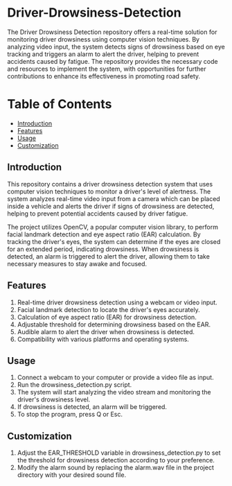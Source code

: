 # Driver-Drowsiness-Detection

The Driver Drowsiness Detection repository offers a real-time solution for monitoring driver drowsiness using computer vision techniques. By analyzing video input, the system detects signs of drowsiness based on eye tracking and triggers an alarm to alert the driver, helping to prevent accidents caused by fatigue. The repository provides the necessary code and resources to implement the system, with opportunities for further contributions to enhance its effectiveness in promoting road safety.



# Table of Contents
- [Introduction](https://github.com/SarthakChawathe/Driver-Drowsiness-Detection/blob/main/README.md#introduction)
- [Features](https://github.com/SarthakChawathe/Driver-Drowsiness-Detection/blob/main/README.md#features)
- [Usage](https://github.com/SarthakChawathe/Driver-Drowsiness-Detection/blob/main/README.md#usage)
- [Customization](https://github.com/SarthakChawathe/Driver-Drowsiness-Detection/blob/main/README.md#customization)

## Introduction
This repository contains a driver drowsiness detection system that uses computer vision techniques to monitor a driver's level of alertness. The system analyzes real-time video input from a camera which can be placed inside a vehicle and alerts the driver if signs of drowsiness are detected, helping to prevent potential accidents caused by driver fatigue.

The project utilizes OpenCV, a popular computer vision library, to perform facial landmark detection and eye aspect ratio (EAR) calculation. By tracking the driver's eyes, the system can determine if the eyes are closed for an extended period, indicating drowsiness. When drowsiness is detected, an alarm is triggered to alert the driver, allowing them to take necessary measures to stay awake and focused.


## Features
1) Real-time driver drowsiness detection using a webcam or video input.
2) Facial landmark detection to locate the driver's eyes accurately.
3) Calculation of eye aspect ratio (EAR) for drowsiness detection.
4) Adjustable threshold for determining drowsiness based on the EAR.
5) Audible alarm to alert the driver when drowsiness is detected.
6) Compatibility with various platforms and operating systems.

## Usage
1) Connect a webcam to your computer or provide a video file as input.
2) Run the drowsiness_detection.py script.
3) The system will start analyzing the video stream and monitoring the driver's drowsiness level.
4) If drowsiness is detected, an alarm will be triggered.
6) To stop the program, press Q or Esc.

## Customization
1) Adjust the EAR_THRESHOLD variable in drowsiness_detection.py to set the threshold for drowsiness detection according to your preference.
2) Modify the alarm sound by replacing the alarm.wav file in the project directory with your desired sound file.




